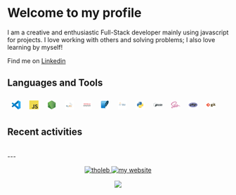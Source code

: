 <style>
  container {
    display: block;
    width: 100%;
    overflow-y: auto; /* normalizes div height of float parent */
  }
  imgblock {
    float: left;
    width: 8%;
    text-align: center; /* center images */
    padding: 10px; /* if you want to add padding.. */
    box-sizing: border-box; /* use this to properly calculate width % */
    vertical-align: middle;
  }
  imgblock img {
    width: auto;
    vertical-align: middle; /* makes img true to center, vertically speaking */
  }
</style>

# Welcome to my profile
I am a creative and enthusiastic Full-Stack developer mainly using javascript for projects. I love working with others and solving problems; I also love learning by myself!

Find me on [Linkedin](linkedin)


## Languages and Tools

<!-- https://github.com/github/explore/tree/main/topics -->
<container>
  <imgblock>
    <!-- vscode -->
    <img src="https://raw.githubusercontent.com/github/explore/80688e429a7d4ef2fca1e82350fe8e3517d3494d/topics/visual-studio-code/visual-studio-code.png">
  </imgblock>
  <imgblock>
    <!-- js -->
    <img src="https://raw.githubusercontent.com/github/explore/80688e429a7d4ef2fca1e82350fe8e3517d3494d/topics/javascript/javascript.png">
  </imgblock>
  <imgblock>
    <img src="https://raw.githubusercontent.com/github/explore/80688e429a7d4ef2fca1e82350fe8e3517d3494d/topics/nodejs/nodejs.png">
  </imgblock>
  <imgblock>
    <!-- sql -->
    <img src="https://raw.githubusercontent.com/github/explore/80688e429a7d4ef2fca1e82350fe8e3517d3494d/topics/mysql/mysql.png">
  </imgblock>
  <imgblock>
    <img src="https://raw.githubusercontent.com/github/explore/main/topics/oracle-database/oracle-database.png">
  </imgblock>
   <imgblock>
    <img src="https://raw.githubusercontent.com/github/explore/main/topics/sqlite/sqlite.png">
  </imgblock>
  <imgblock>
    <!-- java -->
    <img src="https://raw.githubusercontent.com/github/explore/80688e429a7d4ef2fca1e82350fe8e3517d3494d/topics/java/java.png">
  </imgblock>
  <imgblock>
    <!-- python -->
    <img src="https://raw.githubusercontent.com/github/explore/80688e429a7d4ef2fca1e82350fe8e3517d3494d/topics/python/python.png">
  </imgblock>
  <imgblock>
    <img src="https://raw.githubusercontent.com/github/explore/80688e429a7d4ef2fca1e82350fe8e3517d3494d/topics/bash/bash.png">
  </imgblock>
  <imgblock>
    <img src="https://raw.githubusercontent.com/github/explore/80688e429a7d4ef2fca1e82350fe8e3517d3494d/topics/sass/sass.png">
  </imgblock>
  <imgblock>
    <img src="https://raw.githubusercontent.com/github/explore/80688e429a7d4ef2fca1e82350fe8e3517d3494d/topics/php/php.png">
  </imgblock>
  <imgblock>
    <img src="https://raw.githubusercontent.com/github/explore/80688e429a7d4ef2fca1e82350fe8e3517d3494d/topics/git/git.png">
  </imgblock>

</container>

## Recent activities

<!--START_SECTION:activity-->

<br/>
---

<div align="center" width="100%" style="text-align:center; margin:auto">
  <p>
    <a align="center" width="100%" style="text-align:center; margin:auto" href="tholeb.fr">
      <img src="https://komarev.com/ghpvc/?username=tholeb" alt="tholeb" />
      <img alt="my website" src="https://img.shields.io/badge/tholeb.fr-My%20website-blue">
    </a>
  </p>

  <p>
    <a align="center" width="100%" style="text-align:center; margin:auto" href="http://tholeb.fr" >
      <img align="center" src="https://github-readme-stats.vercel.app/api/top-langs/?username=tholeb&langs_count=8" />
    </a>
  </p>
</div>


[website]: http://tholeb.fr
[polytech]: https://polytech.univ-nantes.fr/
[linkedin]: https://www.linkedin.com/in/thomas-lebreton-1246681b2/